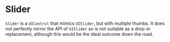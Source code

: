 # Slider

`Slider` is a `UIControl` that mimics `UISlider`, but with multiple thumbs. It does not perfectly mirror the API of `UISlider` so is not suitable as a drop-in replacement, although this would be the ideal outcome down the road.

